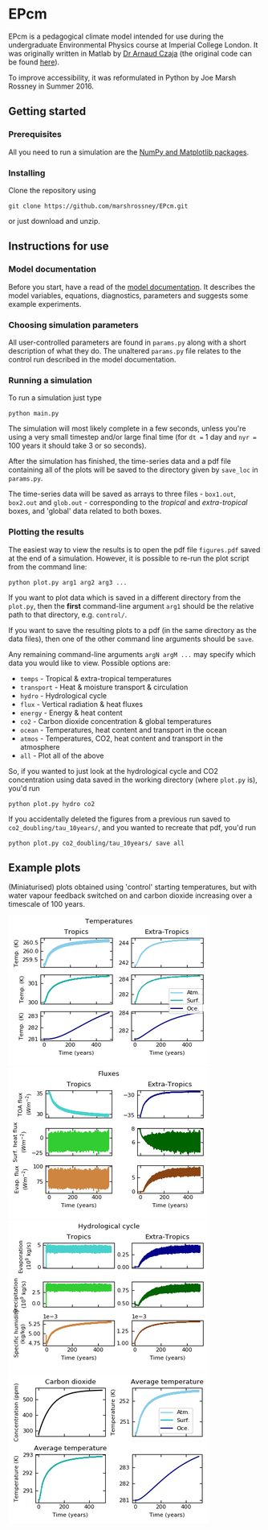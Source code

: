 # EPcm

EPcm is a pedagogical climate model intended for use during the undergraduate Environmental Physics course at Imperial College London.
It was originally written in Matlab by [Dr Arnaud Czaja](https://www.imperial.ac.uk/people/a.czaja) (the original code can be found [here](http://www.sp.ph.ic.ac.uk/~aczaja/EP_ClimateModel.html)).

To improve accessibility, it was reformulated in Python by Joe Marsh Rossney in Summer 2016.

## Getting started

### Prerequisites

All you need to run a simulation are the [NumPy and Matplotlib packages](https://www.scipy.org/install.html).

### Installing

Clone the repository using
```
git clone https://github.com/marshrossney/EPcm.git
```
or just download and unzip.

## Instructions for use

### Model documentation

Before you start, have a read of the [model documentation](http://www.sp.ph.ic.ac.uk/~aczaja/EP/EP2009-2010/ModelDocumentation.pdf).
It describes the model variables, equations, diagnostics, parameters and suggests some example experiments.

### Choosing simulation parameters

All user-controlled parameters are found in `params.py` along with a short description of what they do.
The unaltered `params.py` file relates to the control run described in the model documentation.

### Running a simulation

To run a simulation just type
```
python main.py
```
The simulation will most likely complete in a few seconds, unless you're using a very small timestep and/or large final time (for `dt =` 1 day and `nyr =` 100 years it should take 3 or so seconds).

After the simulation has finished, the time-series data and a pdf file containing all of the plots will be saved to the directory given by `save_loc` in `params.py`.

The time-series data will be saved as arrays to three files - `box1.out`, `box2.out` and `glob.out` - corresponding to the *tropical* and *extra-tropical* boxes, and 'global' data related to both boxes.

### Plotting the results

The easiest way to view the results is to open the pdf file `figures.pdf` saved at the end of a simulation.
However, it is possible to re-run the plot script from the command line:
```
python plot.py arg1 arg2 arg3 ...
```
If you want to plot data which is saved in a different directory from the `plot.py`, then the **first** command-line argument `arg1` should be the relative path to that directory, e.g. `control/`.

If you want to save the resulting plots to a pdf (in the same directory as the data files), then one of the other command line arguments should be `save`.

Any remaining command-line arguments `argN argM ...` may specify which data you would like to view.
Possible options are:
* `temps`       -      Tropical & extra-tropical temperatures
* `transport`   -      Heat & moisture transport & circulation
* `hydro`       -      Hydrological cycle
* `flux`        -      Vertical radiation & heat fluxes
* `energy`      -      Energy & heat content
* `co2`         -      Carbon dioxide concentration & global temperatures
* `ocean`       -      Temperatures, heat content and transport in the ocean
* `atmos`       -      Temperatures, CO2, heat content and transport in the atmosphere
* `all`         -      Plot all of the above

So, if you wanted to just look at the hydrological cycle and CO2 concentration using data saved in the working directory (where `plot.py` is), you'd run
```
python plot.py hydro co2
```

If you accidentally deleted the figures from a previous run saved to `co2_doubling/tau_10years/`, and you wanted to recreate that pdf, you'd run
```
python plot.py co2_doubling/tau_10years/ save all
```

## Example plots

(Miniaturised) plots obtained using 'control' starting temperatures, but with water vapour feedback switched on and carbon dioxide increasing over a timescale of 100 years.

![](/example_figs/temps.png) ![](/example_figs/flux.png)
![](/example_figs/hydro.png) ![](/example_figs/co2.png)


